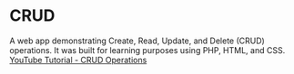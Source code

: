 # CRUD
A web app demonstrating Create, Read, Update, and Delete (CRUD) operations. It was built for learning purposes using PHP, HTML, and CSS.
[YouTube Tutorial - CRUD Operations](https://www.youtube.com/watch?v=72U5Af8KUpA)
